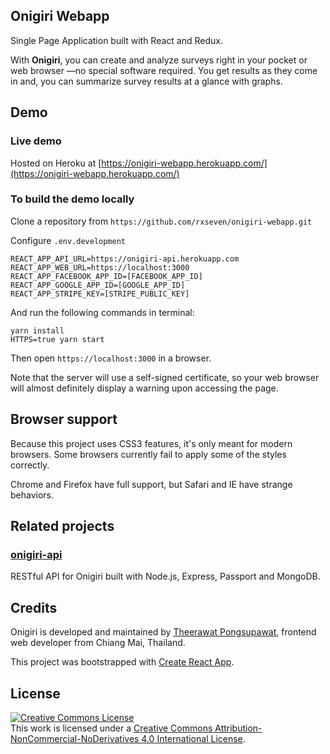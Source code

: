 ## Onigiri Webapp

Single Page Application built with React and Redux.

With **Onigiri**, you can create and analyze surveys right in your pocket or web browser —no special software required. You get results as they come in and, you can summarize survey results at a glance with graphs.

## Demo

### Live demo

Hosted on Heroku at [https://onigiri-webapp.herokuapp.com/](https://onigiri-webapp.herokuapp.com/)

### To build the demo locally

Clone a repository from `https://github.com/rxseven/onigiri-webapp.git`

Configure `.env.development`

```
REACT_APP_API_URL=https://onigiri-api.herokuapp.com
REACT_APP_WEB_URL=https://localhost:3000
REACT_APP_FACEBOOK_APP_ID=[FACEBOOK_APP_ID]
REACT_APP_GOOGLE_APP_ID=[GOOGLE_APP_ID]
REACT_APP_STRIPE_KEY=[STRIPE_PUBLIC_KEY]
```

And run the following commands in terminal:

```
yarn install
HTTPS=true yarn start
```

Then open `https://localhost:3000` in a browser.

Note that the server will use a self-signed certificate, so your web browser will almost definitely display a warning upon accessing the page.

## Browser support

Because this project uses CSS3 features, it's only meant for modern browsers. Some browsers currently fail to apply some of the styles correctly.

Chrome and Firefox have full support, but Safari and IE have strange behaviors.

## Related projects

### [onigiri-api](https://github.com/rxseven/onigiri-api)

RESTful API for Onigiri built with Node.js, Express, Passport and MongoDB.

## Credits

Onigiri is developed and maintained by [Theerawat Pongsupawat](https://www.linkedin.com/in/pongsupawat/), frontend web developer from Chiang Mai, Thailand.

This project was bootstrapped with [Create React App](https://github.com/facebookincubator/create-react-app).

## License

<a rel="license" href="http://creativecommons.org/licenses/by-nc-nd/4.0/"><img alt="Creative Commons License" style="border-width:0" src="https://i.creativecommons.org/l/by-nc-nd/4.0/88x31.png" /></a><br />This work is licensed under a <a rel="license" href="http://creativecommons.org/licenses/by-nc-nd/4.0/">Creative Commons Attribution-NonCommercial-NoDerivatives 4.0 International License</a>.

